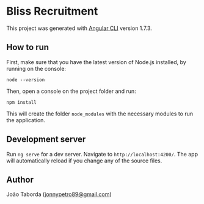 # Bliss Recruitment

This project was generated with [Angular CLI](https://github.com/angular/angular-cli) version 1.7.3.

## How to run

First, make sure that you have the latest version of Node.js installed, by running on the console:
```
node --version
```

Then, open a console on the project folder and run:
```
npm install
```
This will create the folder `node_modules` with the necessary modules to run the application.

## Development server

Run `ng serve` for a dev server. Navigate to `http://localhost:4200/`. The app will automatically reload if you change any of the source files.

## Author
João Taborda (jonnypetro89@gmail.com)

